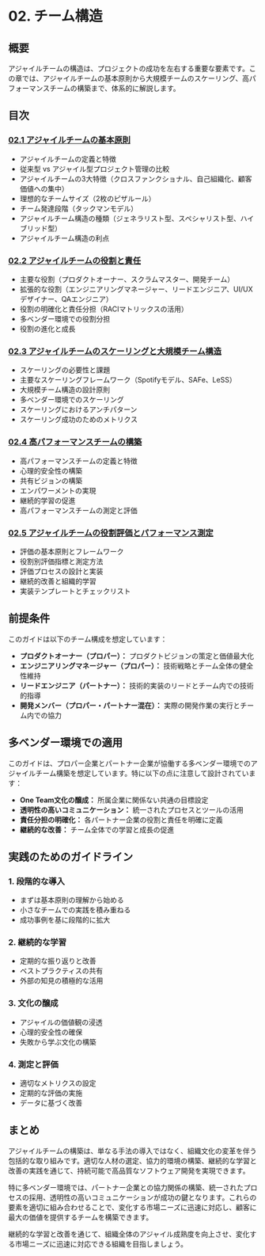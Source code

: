 # 02. チーム構造

## 概要

アジャイルチームの構造は、プロジェクトの成功を左右する重要な要素です。この章では、アジャイルチームの基本原則から大規模チームのスケーリング、高パフォーマンスチームの構築まで、体系的に解説します。

## 目次

### [02.1 アジャイルチームの基本原則](./02_01_basic_principles.md)
- アジャイルチームの定義と特徴
- 従来型 vs アジャイル型プロジェクト管理の比較
- アジャイルチームの3大特徴（クロスファンクショナル、自己組織化、顧客価値への集中）
- 理想的なチームサイズ（2枚のピザルール）
- チーム発達段階（タックマンモデル）
- アジャイルチーム構造の種類（ジェネラリスト型、スペシャリスト型、ハイブリッド型）
- アジャイルチーム構造の利点

### [02.2 アジャイルチームの役割と責任](./02_02_roles_and_responsibilities.md)
- 主要な役割（プロダクトオーナー、スクラムマスター、開発チーム）
- 拡張的な役割（エンジニアリングマネージャー、リードエンジニア、UI/UXデザイナー、QAエンジニア）
- 役割の明確化と責任分担（RACIマトリックスの活用）
- 多ベンダー環境での役割分担
- 役割の進化と成長

### [02.3 アジャイルチームのスケーリングと大規模チーム構造](./02_03_scaling_and_large_teams.md)
- スケーリングの必要性と課題
- 主要なスケーリングフレームワーク（Spotifyモデル、SAFe、LeSS）
- 大規模チーム構造の設計原則
- 多ベンダー環境でのスケーリング
- スケーリングにおけるアンチパターン
- スケーリング成功のためのメトリクス

### [02.4 高パフォーマンスチームの構築](./02_04_high_performance_teams.md)
- 高パフォーマンスチームの定義と特徴
- 心理的安全性の構築
- 共有ビジョンの構築
- エンパワーメントの実現
- 継続的学習の促進
- 高パフォーマンスチームの測定と評価

### [02.5 アジャイルチームの役割評価とパフォーマンス測定](./02_05_role_evaluation_and_performance_measurement.md)
- 評価の基本原則とフレームワーク
- 役割別評価指標と測定方法
- 評価プロセスの設計と実装
- 継続的改善と組織的学習
- 実装テンプレートとチェックリスト

## 前提条件

このガイドは以下のチーム構成を想定しています：

- **プロダクトオーナー（プロパー）：** プロダクトビジョンの策定と価値最大化
- **エンジニアリングマネージャー（プロパー）：** 技術戦略とチーム全体の健全性維持
- **リードエンジニア（パートナー）：** 技術的実装のリードとチーム内での技術的指導
- **開発メンバー（プロパー・パートナー混在）：** 実際の開発作業の実行とチーム内での協力

## 多ベンダー環境での適用

このガイドは、プロパー企業とパートナー企業が協働する多ベンダー環境でのアジャイルチーム構築を想定しています。特に以下の点に注意して設計されています：

- **One Team文化の醸成：** 所属企業に関係ない共通の目標設定
- **透明性の高いコミュニケーション：** 統一されたプロセスとツールの活用
- **責任分担の明確化：** 各パートナー企業の役割と責任を明確に定義
- **継続的な改善：** チーム全体での学習と成長の促進

## 実践のためのガイドライン

### 1. 段階的な導入
- まずは基本原則の理解から始める
- 小さなチームでの実践を積み重ねる
- 成功事例を基に段階的に拡大

### 2. 継続的な学習
- 定期的な振り返りと改善
- ベストプラクティスの共有
- 外部の知見の積極的な活用

### 3. 文化の醸成
- アジャイルの価値観の浸透
- 心理的安全性の確保
- 失敗から学ぶ文化の構築

### 4. 測定と評価
- 適切なメトリクスの設定
- 定期的な評価の実施
- データに基づく改善

## まとめ

アジャイルチームの構築は、単なる手法の導入ではなく、組織文化の変革を伴う包括的な取り組みです。適切な人材の選定、協力的環境の構築、継続的な学習と改善の実践を通じて、持続可能で高品質なソフトウェア開発を実現できます。

特に多ベンダー環境では、パートナー企業との協力関係の構築、統一されたプロセスの採用、透明性の高いコミュニケーションが成功の鍵となります。これらの要素を適切に組み合わせることで、変化する市場ニーズに迅速に対応し、顧客に最大の価値を提供するチームを構築できます。

継続的な学習と改善を通じて、組織全体のアジャイル成熟度を向上させ、変化する市場ニーズに迅速に対応できる組織を目指しましょう。 